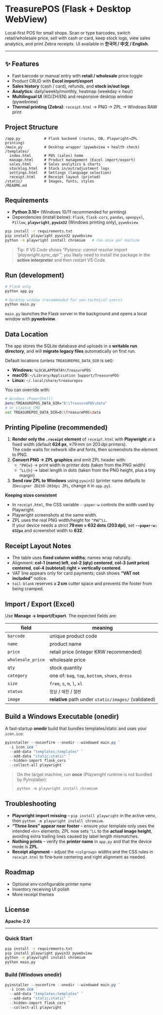 # TreasurePOS (Flask + Desktop WebView)

Local‑first POS for small shops. Scan or type barcodes, switch retail/wholesale price, sell with cash or card, keep stock logs, view sales analytics, and print Zebra receipts. UI available in **한국어 / 中文 / English**.

---

## ✨ Features
- Fast barcode or manual entry with **retail / wholesale** price toggle
- Product CRUD with **Excel import/export**
- **Sales history** (cash / card), refunds, and **stock in/out logs**
- **Analytics**: daily/weekly/monthly, heatmap (weekday × hour)
- **Multilingual UI** (KO/ZH/EN) and responsive desktop window (pywebview)
- **Thermal printing (Zebra)**: `receipt.html` → PNG → ZPL → Windows RAW print

## Project Structure
```
/app.py           # Flask backend (routes, DB, Playwright→ZPL printing)
/main.py          # Desktop wrapper (pywebview + health check)
/templates/
  index.html      # POS (sales) home
  manage.html     # Product management (Excel import/export)
  sales.html      # Sales analytics & charts
  stocklog.html   # Stock in/out/adjustment logs
  settings.html   # Settings (language selection)
  receipt.html    # Receipt layout (printed)
/static/          # Images, fonts, styles
/README.md
```

## Requirements
- **Python 3.10+** (Windows 10/11 recommended for printing)
- Dependencies (install below): `Flask`, `flask-cors`, `pandas`, `openpyxl`, `Pillow`, **`playwright`**, **`pywin32`** (Windows printing only), `pywebview`

```bash
pip install -r requirements.txt
pip install playwright pywin32 pywebview
python -m playwright install chromium   # run once per machine
```

> Tip: If VS Code shows “_Pylance: cannot resolve import 'playwright.sync_api'_”, you likely need to install the package in the **active interpreter** and then restart VS Code.

## Run (development)
```bash
# Flask only
python app.py

# Desktop window (recommended for non‑technical users)
python main.py
```
`main.py` launches the Flask server in the background and opens a local window with **pywebview**.

## Data Location
The app stores the SQLite database and uploads in a **writable run directory**, and will **migrate legacy files** automatically on first run.

Default locations (unless `TREASUREPOS_DATA_DIR` is set):
- **Windows:** `%LOCALAPPDATA%\TreasurePOS`
- **macOS:** `~/Library/Application Support/TreasurePOS`
- **Linux:** `~/.local/share/treasurepos`

You can override with:
```bash
# Windows (PowerShell)
$env:TREASUREPOS_DATA_DIR="D:\TreasurePOS\data"
# or classic CMD
set TREASUREPOS_DATA_DIR=D:\TreasurePOS\data
```

## Printing Pipeline (recommended)
1. **Render only the `.receipt` element** of `receipt.html` with **Playwright** at a fixed width (default **624 px**, ≈79 mm on 203 dpi printers).  
   The code waits for network idle and fonts, then screenshots the element to PNG.
2. **Convert PNG → ZPL graphics** and emit ZPL header with:
   - `^PW{w}` → print width in printer dots (taken from the PNG width)
   - `^LL{h}` → label length in dots (taken from the PNG height, plus a tiny margin)
3. **Send raw ZPL to Windows** using `pywin32` (printer name defaults to `ZDesigner ZD230-203dpi ZPL`, change it in `app.py`).

**Keeping sizes consistent**  
- In `receipt.html`, the CSS variable `--paper-w` controls the width used by Playwright.  
- Playwright screenshots at the same width.  
- ZPL uses the real PNG width/height for `^PW`/`^LL`.  
If your device needs a strict **79 mm = 632 dots (203 dpi)**, set **`--paper-w: 632px`** and screenshot width to **632**.

## Receipt Layout Notes
- The table uses **fixed column widths**; names wrap naturally.
- Alignment: **col‑1 (name) left**, **col‑2 (qty) centered**, **col‑3 (unit price) centered**, **col‑4 (subtotal) right + vertically centered**.
- VAT line appears only for card payments; cash shows **“VAT not included”** notice.
- `tail-blank` reserves a **2 cm** cutter space and prevents the footer from being cramped.

## Import / Export (Excel)
Use **Manage → Import/Export**. The expected fields are:

| field | meaning |
|---|---|
| `barcode` | unique product code |
| `name` | product name |
| `price` | retail price (integer KRW recommended) |
| `wholesale_price` | wholesale price |
| `qty` | stock quantity |
| `category` | one of: `bag`, `top`, `bottom`, `shoes`, `dress` |
| `size` | `free`, `s`, `m`, `l`, `xl` |
| `status` | `정상` / `매진` / `절판` |
| `image` | **relative** path under `static/images/` (validated) |

## Build a Windows Executable (onedir)
A fast‑startup **onedir** build that bundles templates/static and uses your `icon.ico`:

```powershell
pyinstaller --noconfirm --onedir --windowed main.py `
  -i icon.ico `
  --add-data "templates;templates" `
  --add-data "static;static" `
  --hidden-import flask_cors `
  --collect-all playwright
```

> On the target machine, run **once** (Playwright runtime is not bundled by PyInstaller):
> ```powershell
> python -m playwright install chromium
> ```

## Troubleshooting
- **Playwright import missing** – `pip install playwright` in the active venv, then `python -m playwright install chromium`.
- **“Three lines” appear near footer** – ensure your template only uses the intended `<hr>` elements; ZPL now sets `^LL` to the **actual image height**, avoiding extra trailing lines caused by label length mismatches.
- **Nothing prints** – verify the **printer name** in `app.py` and that the device mode is **ZPL**.
- **Receipt alignment** – adjust the `<colgroup>` widths and the CSS rules in `receipt.html` to fine‑tune centering and right alignment as needed.

## Roadmap
- Optional env‑configurable printer name
- Inventory receiving UI polish
- More receipt themes

## License
**Apache‑2.0**

---

### Quick Start

```bash
pip install -r requirements.txt
pip install playwright pywin32 pywebview
python -m playwright install chromium
python main.py
```

### Build (Windows onedir)

```powershell
pyinstaller --noconfirm --onedir --windowed main.py `
  -i icon.ico `
  --add-data "templates;templates" `
  --add-data "static;static" `
  --hidden-import flask_cors `
  --collect-all playwright
```